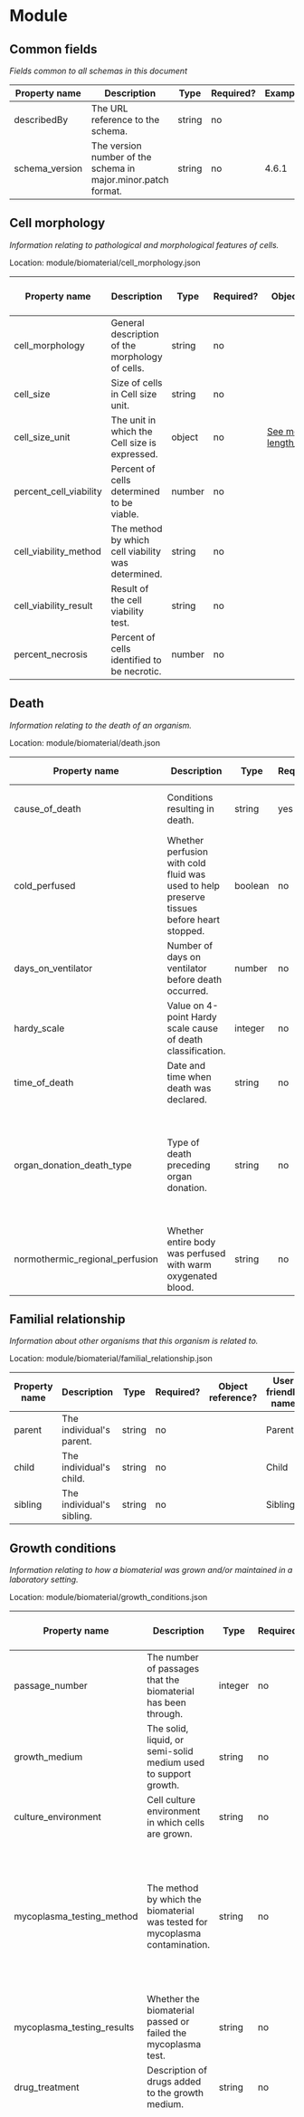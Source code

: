 # Module
## Common fields
_Fields common to all schemas in this document_

Property name | Description | Type | Required? | Example 
--- | --- | --- | --- | ---
 describedBy | The URL reference to the schema. | string | no |  |  |  | 
schema_version | The version number of the schema in major.minor.patch format. | string | no | 4.6.1

## Cell morphology<a name='Cell morphology'></a>
_Information relating to pathological and morphological features of cells._

Location: module/biomaterial/cell_morphology.json

Property name | Description | Type | Required? | Object reference? | User friendly name | Allowed values | Example 
--- | --- | --- | --- | --- | --- | --- | --- 
cell_morphology | General description of the morphology of cells. | string | no |  | Cell morphology |  | adherent cells; form single layer colonies
cell_size | Size of cells in Cell size unit. | string | no |  | Cell size |  | 15; 20-30
cell_size_unit | The unit in which the Cell size is expressed. | object | no | [See module  length_unit_ontology](module.md/#length_unit_ontology) | Cell size unit |  | 
percent_cell_viability | Percent of cells determined to be viable. | number | no |  | Percent cell viability |  | 98.7
cell_viability_method | The method by which cell viability was determined. | string | no |  | Cell viability method |  | Fluorescein diacetate hydrolysis; ATP test
cell_viability_result | Result of the cell viability test. | string | no |  | Cell viability result | pass, fail | Should be one of: pass, fail
percent_necrosis | Percent of cells identified to be necrotic. | number | no |  | Percent necrotic cells |  | 10

## Death<a name='Death'></a>
_Information relating to the death of an organism._

Location: module/biomaterial/death.json

Property name | Description | Type | Required? | Object reference? | User friendly name | Allowed values | Example 
--- | --- | --- | --- | --- | --- | --- | --- 
cause_of_death | Conditions resulting in death. | string | yes |  | Cause of death |  | Hypoxic brain damage; Sudden cardiac arrest
cold_perfused | Whether perfusion with cold fluid was used to help preserve tissues before heart stopped. | boolean | no |  | Cold perfused? |  | Should be one of: yes, no.
days_on_ventilator | Number of days on ventilator before death occurred. | number | no |  | Number of days on ventilator |  | 4
hardy_scale | Value on 4-point Hardy scale cause of death classification. | integer | no |  | Value on Hardy scale |  | 0
time_of_death | Date and time when death was declared. | string | no |  | Time of death |  | 2016-01-21T00:00:00Z
organ_donation_death_type | Type of death preceding organ donation. | string | no |  | Organ donation death type | Donation after circulatory death (DCD), Donation after brainstem death (DBD) | Should be one of: Donation after circulatory death (DCD), or Donation after brainstem death (DBD).
normothermic_regional_perfusion | Whether entire body was perfused with warm oxygenated blood. | string | no |  | Normothermic regional perfusion? | yes, no, unknown | Should be one of: yes, no, or unknown.

## Familial relationship<a name='Familial relationship'></a>
_Information about other organisms that this organism is related to._

Location: module/biomaterial/familial_relationship.json

Property name | Description | Type | Required? | Object reference? | User friendly name | Allowed values | Example 
--- | --- | --- | --- | --- | --- | --- | --- 
parent | The individual's parent. | string | no |  | Parent |  | 
child | The individual's child. | string | no |  | Child |  | 
sibling | The individual's sibling. | string | no |  | Sibling |  | 

## Growth conditions<a name='Growth conditions'></a>
_Information relating to how a biomaterial was grown and/or maintained in a laboratory setting._

Location: module/biomaterial/growth_conditions.json

Property name | Description | Type | Required? | Object reference? | User friendly name | Allowed values | Example 
--- | --- | --- | --- | --- | --- | --- | --- 
passage_number | The number of passages that the biomaterial has been through. | integer | no |  | Passage number |  | 22
growth_medium | The solid, liquid, or semi-solid medium used to support growth. | string | no |  | Growth medium |  | human placental cord serum; RPMI 1640 + 2mM Glutamine + 10-20% FBS
culture_environment | Cell culture environment in which cells are grown. | string | no |  | Culture environment |  | Adherent cell culture; Suspension cell culture
mycoplasma_testing_method | The method by which the biomaterial was tested for mycoplasma contamination. | string | no |  | Mycoplasma testing method | Direct DNA stain, Indirect DNA stain, Broth and agar culture, PCR, Nested PCR, ELISA, Autoradiography, Immunostaining, Cell-based assay, Microbiological assay | Should be one of: Direct DNA stain, Indirect DNA stain, Broth and agar culture, PCR, Nested PCR, ELISA, Autoradiography, Immunostaining, Cell-based assay, or Microbiological assay.
mycoplasma_testing_results | Whether the biomaterial passed or failed the mycoplasma test. | string | no |  | Mycoplasma testing results | pass, fail | Should be one of: pass, or fail.
drug_treatment | Description of drugs added to the growth medium. | string | no |  | Drug treatment |  | 100 ug/mL ampicillin; 15 ug/mL tetracycline
feeder_layer_type | Type of feeder layer cells on which biomaterial was grown. | string | no |  | Feeder layer type | feeder-free, feeder-dependent, JK1 feeder cells, feeder-dependent, SNL 76/7 feeder cells, feeder-dependent, human marrow stromal cells, feeder-dependent, bovine embryonic fibroblast cells, feeder-dependent, mouse embryonic fibroblast cells, feeder-dependent, mouse fibroblast STO cells, feeder-dependent, mouse bone marrow stromal cells, feeder-dependent, mouse yolk sac-derived endothelial cells, feeder-dependent, human foreskin fibroblast cells, feeder-dependent, human newborn fibroblast cells, feeder-dependent, human fetal lung fibroblast cells, feeder-dependent, human uterine endometrial cells, feeder-dependent, human breast parenchymal cells, feeder-dependent, human embryonic fibroblast cells, feeder-dependent, human adipose stromal cells, feeder-dependent, human amniotic epithelial cells, feeder-dependent, human placental fibroblast cells, feeder-dependent, human umbilical cord stromal cells, feeder-dependent, human fetal muscle cells, feeder-dependent, human fetal skin cells, feeder-dependent, human fetal liver stromal cells, feeder-dependent, human fallopian tubal epithelial cells, feeder-dependent, human amniotic mesenchymal cells | feeder-free; feeder-dependent, mouse embryonic fibroblast cells

## Human-specific<a name='Human-specific'></a>
_Information specific to a donor that is a human (Homo sapiens)._

Location: module/biomaterial/human_specific.json

Property name | Description | Type | Required? | Object reference? | User friendly name | Allowed values | Example 
--- | --- | --- | --- | --- | --- | --- | --- 
body_mass_index | The body mass index of the donor. | number | no |  | Body mass index |  | 36.4
ethnicity | Ethnicity of the donor. | array | no | [See module  ethnicity_ontology](module.md/#ethnicity_ontology) | Ethnicity |  | 

## Medical history<a name='Medical history'></a>
_Information about the medical history of a donor._

Location: module/biomaterial/medical_history.json

Property name | Description | Type | Required? | Object reference? | User friendly name | Allowed values | Example 
--- | --- | --- | --- | --- | --- | --- | --- 
alcohol_history | Estimated amount of alcohol consumed per day. | string | no |  | Alcohol history |  | 3-6 alcohol units/day; 1 drink per day
medication | Medications the individual was taking at time of biomaterial collection. | string | no |  | Medications |  | Naproxen 500mg/day; Citalopram 20mg/day
smoking_history | Estimated number of cigarettes smoked per day. | string | no |  | Smoking history |  | 20 cigarettes/day for 25 years, stopped 2000
nutritional_state | Nutritional state of individual at time of biomaterial collection. | string | no |  | Nutritional state | normal, fasting, feeding tube removed | Should be one of: normal, fasting, or feeding tube removed.
test_results | Results from medical tests performed on the individual. | string | no |  | Test results |  | 
treatment | Treatments the individual has undergone prior to biomaterial collection. | string | no |  | Treatments |  | 

## Mouse-specific<a name='Mouse-specific'></a>
_Information specific to an organism that is a mouse (Mus musculus)._

Location: module/biomaterial/mouse_specific.json

Property name | Description | Type | Required? | Object reference? | User friendly name | Allowed values | Example 
--- | --- | --- | --- | --- | --- | --- | --- 
strain | The name of the mouse strain. | array | no | [See module  strain_ontology](module.md/#strain_ontology) | Mouse strain |  | 

## Preservation and storage<a name='Preservation and storage'></a>
_Information relating to how a biomaterial was preserved and/or stored over a period of time._

Location: module/biomaterial/preservation_storage.json

Property name | Description | Type | Required? | Object reference? | User friendly name | Allowed values | Example 
--- | --- | --- | --- | --- | --- | --- | --- 
storage_method | The method by which a biomaterial was stored after preservation or before another protocol was used. | string | no |  | Storage method | ambient temperature, cut slide, fresh, frozen at -70C, frozen at -150C, frozen in liquid nitrogen, frozen in vapor phase, paraffin block, RNAlater at 4C, RNAlater at 25C, RNAlater at -20C | frozen in liquid nitrogen; fresh
storage_time | Length of time the biomaterial was stored for in Storage time units. | number | no |  | Storage time |  | 5
storage_time_unit | The unit in which Storage time is expressed. | object | no | [See module  time_unit_ontology](module.md/#time_unit_ontology) | Storage time unit |  | 
preservation_method | The method by which a biomaterial was preserved through the use of chemicals, cold, or other means to prevent or retard biological or physical deterioration. | string | no |  | Preservation method | cryopreservation in liquid nitrogen (dead tissue), cryopreservation in dry ice (dead tissue), cryopreservation of live cells in liquid nitrogen, cryopreservation, other, formalin fixed, unbuffered, formalin fixed, buffered, formalin fixed and paraffin embedded, fresh | cryopreservation in liquid nitrogen (dead tissue); fresh

## State of specimen<a name='State of specimen'></a>
_State of specimen at time of collection._

Location: module/biomaterial/state_of_specimen.json

Property name | Description | Type | Required? | Object reference? | User friendly name | Allowed values | Example 
--- | --- | --- | --- | --- | --- | --- | --- 
autolysis_score | State of tissue breakdown due to self-digestion. | string | no |  | Autolysis score | none, mild, moderate | Should be one of: none, mild, or moderate.
gross_description | Color, size, and other aspects of specimen as visible to naked eye. | string | no |  | Gross description |  | focal wedge shaped region of tan-orange discoloration; cystic
gross_image | List of filenames of photographs of specimen without magnification. | array | no |  | Gross image |  | my_gross_image_file.jpg
ischemic_temperature | Whether specimen experienced warm or cold ischemia. | string | no |  | Ischemic temperature | warm, cold | Should be one of: warm, or cold.
ischemic_time | Duration of time, in seconds, between when the specimen stopped receiving oxygen and when it was preserved or processed. | integer | no |  | Ischemic time |  | 7200
microscopic_description | How the specimen looks under the microscope and how it compares with normal cells. | string | no |  | Microscopic description |  | Mixture of different cell sizes apparent; Dead cells are quite faint on microscope
microscopic_image | List of filenames of photographs of specimen under microscope. | array | no |  | Microscopic image |  | my_microscopic_image_file.jpg
postmortem_interval | Duration of time between when death was declared and when the specimen was preserved or processed. | integer | no |  | Post-mortem interval |  | 2400

## Timecourse<a name='Timecourse'></a>
_Information relating to a timecourse._

Location: module/biomaterial/timecourse.json

Property name | Description | Type | Required? | Object reference? | User friendly name | Allowed values | Example 
--- | --- | --- | --- | --- | --- | --- | --- 
value | The numerical value in Timecourse unit associated with a time interval used in the experiment. | string | yes |  | Timecourse value |  | 2; 5.5-10.5
unit | The unit in which the Timecourse value is expressed. | object | yes | [See module  time_unit_ontology](module.md/#time_unit_ontology) | Timecourse unit |  | 
relevance | Relevance of the Timecourse value/unit to the experiment. | string | no |  | Timecourse relevance |  | Collection after tumor cells injected into the mammary gland; Time tissue underwent liberase digestion

## Biological macromolecule ontology<a name='Biological macromolecule ontology'></a>
_A term that may be associated with a biological macromolecule-related ontology term_

Location: module/ontology/biological_macromolecule_ontology.json

Property name | Description | Type | Required? | Object reference? | User friendly name | Allowed values | Example 
--- | --- | --- | --- | --- | --- | --- | --- 
text | The name of the biological macromolecule being used. | string | yes |  | Biological macromolecule |  | polyA RNA; mRNA
ontology | An ontology term identifier in the form prefix:accession. | string | no |  | Biological macromolecule ontology ID |  | OBI:0000869; CHEBI:33699
ontology_label | The preferred label for the ontology term referred to in the ontology field. This may differ from the user-supplied value in the text field. | string | no |  | Biological macromolecule ontology label |  | polyA RNA; messenger RNA

## Cell cycle ontology<a name='Cell cycle ontology'></a>
_A term that may be associated with a cell cycle-related ontology term_

Location: module/ontology/cell_cycle_ontology.json

Property name | Description | Type | Required? | Object reference? | User friendly name | Allowed values | Example 
--- | --- | --- | --- | --- | --- | --- | --- 
text | The name of a cell cycle of the cells in the specimen. | string | yes |  | Cell cycle |  | meiotic cell cycle; mitotic G1 phase
ontology | An ontology term identifier in the form prefix:accession. | string | no |  | Cell cycle ontology ID |  | GO:0051321; GO:0000080
ontology_label | The preferred label for the ontology term referred to in the ontology field. This may differ from the user-supplied value in the text field. | string | no |  | Cell cycle ontology label |  | meiotic cell cycle; mitotic G1 phase

## Cell type ontology<a name='Cell type ontology'></a>
_A term that may be associated with a cell type-related ontology term_

Location: module/ontology/cell_type_ontology.json

Property name | Description | Type | Required? | Object reference? | User friendly name | Allowed values | Example 
--- | --- | --- | --- | --- | --- | --- | --- 
text | The name of a cell type supplied by a user. | string | yes |  | Cell type |  | bone marrow hematopoietic cell; cardiac muscle cell
ontology | An ontology term identifier in the form prefix:accession. | string | no |  | Cell type ontology ID |  | CL:1001610; CL:0000746
ontology_label | The preferred label for the ontology term referred to in the ontology field. This may differ from the user-supplied value in the text field. | string | no |  | Cell type ontology label |  | bone marrow hematopoietic cell; cardiac muscle cell

## Cellular component ontology<a name='Cellular component ontology'></a>
_A term that may be associated with an intra-cellular structure ontology term_

Location: module/ontology/cellular_component_ontology.json

Property name | Description | Type | Required? | Object reference? | User friendly name | Allowed values | Example 
--- | --- | --- | --- | --- | --- | --- | --- 
text | The name of a subcellular structure. | string | yes |  | Subcellular structure |  | cytoplasm; nucleus
ontology | An ontology term identifier in the form prefix:accession. | string | no |  | Subcellular structure ontology ID |  | GO:0005737; GO:0005634
ontology_label | The preferred label for the ontology term referred to in the ontology field. This may differ from the user-supplied value in the text field. | string | no |  | Subcellular structure ontology label |  | cytoplasm; nucleus

## Development stage ontology<a name='Development stage ontology'></a>
_A term that may be associated with a development stage-related ontology term_

Location: module/ontology/development_stage_ontology.json

Property name | Description | Type | Required? | Object reference? | User friendly name | Allowed values | Example 
--- | --- | --- | --- | --- | --- | --- | --- 
text | The name of the development stage of the organism. | string | yes |  | Development stage |  | human adult stage; Theiler stage 28
ontology | An ontology term identifier in the form prefix:accession. | string | no |  | Development stage ontology ID |  | HsapDv:0000087; EFO:0002588
ontology_label | The preferred label for the ontology term referred to in the ontology field. This may differ from the user-supplied value in the text field. | string | no |  | Development stage ontology label |  | human adult stage; Theiler stage 28

## Disease ontology<a name='Disease ontology'></a>
_A term that may be associated with a disease-related ontology term_

Location: module/ontology/disease_ontology.json

Property name | Description | Type | Required? | Object reference? | User friendly name | Allowed values | Example 
--- | --- | --- | --- | --- | --- | --- | --- 
text | The text for the term as the user provides it. | string | yes |  | Disease |  | type 2 diabetes mellitus; normal
ontology | An ontology term identifier in the form prefix:accession. | string | no |  | Disease ontology ID |  | MONDO:0005148; PATO:0000461
ontology_label | The preferred label for the ontology term referred to in the ontology field. This may differ from the user-supplied value in the text field | string | no |  | Disease ontology label |  | type 2 diabetes mellitus; normal

## Enrichment ontology<a name='Enrichment ontology'></a>
_A term that may be associated with a process-related ontology term_

Location: module/ontology/enrichment_ontology.json

Property name | Description | Type | Required? | Object reference? | User friendly name | Allowed values | Example 
--- | --- | --- | --- | --- | --- | --- | --- 
text | The name of an enrichment approach being used. | string | yes |  | Enrichment |  | fluorescence-activated cell sorting; Ficoll-Hypaque method
ontology | An ontology term identifier in the form prefix:accession. | string | no |  | Enrichment ontology ID |  | EFO:0009108; EFO:0009110
ontology_label | The preferred label for the ontology term referred to in the ontology field. This may differ from the user-supplied value in the text field. | string | no |  | Enrichment ontology label |  | fluorescence-activated cell sorting; Ficoll-Hypaque method

## Ethnicity ontology<a name='Ethnicity ontology'></a>
_A term that may be associated with a ethnicity-related ontology term_

Location: module/ontology/ethnicity_ontology.json

Property name | Description | Type | Required? | Object reference? | User friendly name | Allowed values | Example 
--- | --- | --- | --- | --- | --- | --- | --- 
text | The ethnicity of the human donor. | string | yes |  | Ethnicity |  | European; Hispanic or Latin American
ontology | An ontology term identifier in the form prefix:accession. | string | no |  | Ethnicity ontology ID |  | HANCESTRO_0005 ;HANCESTRO_0014
ontology_label | The preferred label for the ontology term referred to in the ontology field. This may differ from the user-supplied value in the text field. | string | no |  | Ethnicity ontology label |  | European; Hispanic or Latin American

## Instrument ontology<a name='Instrument ontology'></a>
_A term that may be associated with a instrument-related ontology term_

Location: module/ontology/instrument_ontology.json

Property name | Description | Type | Required? | Object reference? | User friendly name | Allowed values | Example 
--- | --- | --- | --- | --- | --- | --- | --- 
text | The full name of the instrument used. | string | yes |  | Instrument |  | Illumina HiSeq 2500; ONT MinION
ontology | An ontology term identifier in the form prefix:accession. | string | no |  | Instrument ontology ID |  | EFO:0008565; EFO:0008632
ontology_label | The preferred label for the ontology term referred to in the ontology field. This may differ from the user-supplied value in the text field. | string | no |  | Instrument ontology label |  | Illumina HiSeq 2500; ONT MinION

## Length unit ontology<a name='Length unit ontology'></a>
_A term that may be associated with a cell type-related ontology term_

Location: module/ontology/length_unit_ontology.json

Property name | Description | Type | Required? | Object reference? | User friendly name | Allowed values | Example 
--- | --- | --- | --- | --- | --- | --- | --- 
text | The name of a length unit being used. | string | yes |  | Length unit |  | micrometer; meter
ontology | An ontology term identifier in the form prefix:accession. | string | no |  | Length unit ontology ID |  | UO:0000017; UO:0000008
ontology_label | The preferred label for the ontology term referred to in the ontology field. This may differ from the user-supplied value in the text field. | string | no |  | Length unit ontology label |  | micrometer; meter

## Library amplification ontology<a name='Library amplification ontology'></a>
_A term that may be associated with a process-related ontology term_

Location: module/ontology/library_amplification_ontology.json

Property name | Description | Type | Required? | Object reference? | User friendly name | Allowed values | Example 
--- | --- | --- | --- | --- | --- | --- | --- 
text | The name of a library amplification approach being used. | string | yes |  | Library amplification |  | PCR; in vitro transcription
ontology | An ontology term identifier in the form prefix:accession. | string | no |  | Library amplification ontology ID |  | OBI:0000415; EFO:0009013
ontology_label | The preferred label for the ontology term referred to in the ontology field. This may differ from the user-supplied value in the text field. | string | no |  | Library amplification ontology label |  | PCR; in vitro transcription

## Library construction ontology<a name='Library construction ontology'></a>
_A term that may be associated with a process-related ontology term_

Location: module/ontology/library_construction_ontology.json

Property name | Description | Type | Required? | Object reference? | User friendly name | Allowed values | Example 
--- | --- | --- | --- | --- | --- | --- | --- 
text | The name of a library construction approach being used. | string | yes |  | Library construction |  | 10X v2 sequencing; Smart-seq2
ontology | An ontology term identifier in the form prefix:accession. | string | no |  | Library construction ontology ID |  | EFO:0009310; EFO:0008931
ontology_label | The preferred label for the ontology term referred to in the ontology field. This may differ from the user-supplied value in the text field. | string | no |  | Library construction ontology label |  | 10X v2 sequencing; Smart-seq2

## Mass unit ontology<a name='Mass unit ontology'></a>
_A term that may be associated with a cell type-related ontology term_

Location: module/ontology/mass_unit_ontology.json

Property name | Description | Type | Required? | Object reference? | User friendly name | Allowed values | Example 
--- | --- | --- | --- | --- | --- | --- | --- 
text | The name of a mass unit being used. | string | yes |  | Mass unit |  | kilogram; microgram
ontology | An ontology term identifier in the form prefix:accession. | string | no |  | Mass unit ontology ID |  | UO:0000009; UO:0000023
ontology_label | The preferred label for the ontology term referred to in the ontology field. This may differ from the user-supplied value in the text field. | string | no |  | Mass unit ontology label |  | kilogram; microgram

## Microscopy ontology<a name='Microscopy ontology'></a>
_A term that may be associated with a microscopy-related ontology term_

Location: module/ontology/microscopy_ontology.json

Property name | Description | Type | Required? | Object reference? | User friendly name | Allowed values | Example 
--- | --- | --- | --- | --- | --- | --- | --- 
text | The name of the type of microscopy used in an imaging experiment. | string | yes |  | Microscopy |  | confocal microscopy; fluorescence microscopy
ontology | An ontology term identifier in the form prefix:accession. | string | no |  | Microscopy ontology ID |  | FBbi:00000251; FBbi:00000246
ontology_label | The preferred label for the ontology term referred to in the ontology field. This may differ from the user-supplied value in the text field. | string | no |  | Microscopy ontology label |  | confocal microscopy; fluorescence microscopy

## Organ ontology<a name='Organ ontology'></a>
_A term that may be associated with an anatomy-related ontology term._

Location: module/ontology/organ_ontology.json

Property name | Description | Type | Required? | Object reference? | User friendly name | Allowed values | Example 
--- | --- | --- | --- | --- | --- | --- | --- 
text | The text for the term as the user provides it. | string | yes |  | Organ |  | heart; immune system
ontology | An ontology term identifier in the form prefix:accession. | string | no |  | Organ ontology ID |  | UBERON:0000948; UBERON:0002405
ontology_label | The preferred label for the ontology term referred to in the ontology field. This may differ from the user-supplied value in the text field. | string | no |  | Organ ontology label |  | heart; immune system

## Organ part ontology<a name='Organ part ontology'></a>
_A term that may be associated with an anatomy-related ontology term_

Location: module/ontology/organ_part_ontology.json

Property name | Description | Type | Required? | Object reference? | User friendly name | Allowed values | Example 
--- | --- | --- | --- | --- | --- | --- | --- 
text | The text for the term as the user provides it. | string | yes |  | Organ part |  | bone marrow; islet of Langerhans
ontology | An ontology term identifier in the form prefix:accession. | string | no |  | Organ part ontology ID |  | UBERON:0002371; UBERON:0000006
ontology_label | The preferred label for the ontology term referred to in the ontology field. This may differ from the user-supplied value in the text field. | string | no |  | Organ part ontology label |  | bone marrow; islet of Langerhans

## Process type ontology<a name='Process type ontology'></a>
_A term that may be associated with a process-related ontology term_

Location: module/ontology/process_type_ontology.json

Property name | Description | Type | Required? | Object reference? | User friendly name | Allowed values | Example 
--- | --- | --- | --- | --- | --- | --- | --- 
text | The name of a process type being used. | string | yes |  | Process type |  | enzymatic dissociation; blood draw
ontology | An ontology term identifier in the form prefix:accession. | string | no |  | Process type ontology ID |  | EFO:0009128; EFO:0009121
ontology_label | The preferred label for the ontology term referred to in the ontology field. This may differ from the user-supplied value in the text field. | string | no |  | Process type ontology label |  | enzymatic dissociation; blood draw

## Protocol type ontology<a name='Protocol type ontology'></a>
_A term that may be associated with a protocol-related ontology term_

Location: module/ontology/protocol_type_ontology.json

Property name | Description | Type | Required? | Object reference? | User friendly name | Allowed values | Example 
--- | --- | --- | --- | --- | --- | --- | --- 
text | The name of a protocol type used. | string | yes |  | Protocol type |  | dissociation protocol; enrichment protocol
ontology | An ontology term identifier in the form prefix:accession. | string | no |  | Protocol type ontology ID |  | EFO:0009088; EFO:0009089
ontology_label | The preferred label for the ontology term referred to in the ontology field. This may differ from the user-supplied value in the text field. | string | no |  | Protocol type ontology label |  | dissociation protocol; enrichment protocol

## Sequencing ontology<a name='Sequencing ontology'></a>
_A term that may be associated with a process-related ontology term_

Location: module/ontology/sequencing_ontology.json

Property name | Description | Type | Required? | Object reference? | User friendly name | Allowed values | Example 
--- | --- | --- | --- | --- | --- | --- | --- 
text | The name of a sequencing approach being used. | string | yes |  | Sequencing approach |  | tag based single cell RNA sequencing; full length single cell RNA sequencing
ontology | An ontology term identifier in the form prefix:accession. | string | no |  | Sequencing approach ontology ID |  | EFO:0008440; EFO:0008441
ontology_label | The preferred label for the ontology term referred to in the ontology field. This may differ from the user-supplied value in the text field. | string | no |  | Sequencing approach ontology label |  | tag based single cell RNA sequencing; full length single cell RNA sequencing

## Species ontology<a name='Species ontology'></a>
_A term that may be associated with a species-related ontology term_

Location: module/ontology/species_ontology.json

Property name | Description | Type | Required? | Object reference? | User friendly name | Allowed values | Example 
--- | --- | --- | --- | --- | --- | --- | --- 
text | The name of the species to which the organism belongs. | string | yes |  | Species |  | Homo sapiens; Mus musculus
ontology | An ontology term identifier in the form prefix:accession. | string | no |  | Species ontology ID |  | NCBITaxon:9606; NCBITaxon:10090
ontology_label | The preferred label for the ontology term referred to in the ontology field. This may differ from the user-supplied value in the text field. | string | no |  | Species ontology label |  | Homo sapiens; Mus musculus

## Strain ontology<a name='Strain ontology'></a>
_A term that may be associated with a strain-related ontology term_

Location: module/ontology/strain_ontology.json

Property name | Description | Type | Required? | Object reference? | User friendly name | Allowed values | Example 
--- | --- | --- | --- | --- | --- | --- | --- 
text | The name of the strain to which the organism belongs. | string | yes |  | Strain |  | C57BL/6; BALB/c
ontology | An ontology term identifier in the form prefix:accession. | string | no |  | Strain ontology ID |  | EFO:0004472; EFO:0000602
ontology_label | The preferred label for the ontology term referred to in the ontology field. This may differ from the user-supplied value in the text field. | string | no |  | Strain ontology label |  | C57BL/6; BALB/c

## Time unit ontology<a name='Time unit ontology'></a>
_A term that may be associated with a time unit-related ontology term_

Location: module/ontology/time_unit_ontology.json

Property name | Description | Type | Required? | Object reference? | User friendly name | Allowed values | Example 
--- | --- | --- | --- | --- | --- | --- | --- 
text | The name of a time unit being used. | string | yes |  | Time unit |  | second; week
ontology | An ontology term identifier in the form prefix:accession. | string | no |  | Time unit ontology ID |  | UO:0000010; UO:0000034
ontology_label | The preferred label for the ontology term referred to in the ontology field. This may differ from the user-supplied value in the text field. | string | no |  | Time unit ontology label |  | second; week

## Purchased reagents<a name='Purchased reagents'></a>
_Information describing purchased kits or reagents used in a protocol._

Location: module/process/purchased_reagents.json

Property name | Description | Type | Required? | Object reference? | User friendly name | Allowed values | Example 
--- | --- | --- | --- | --- | --- | --- | --- 
retail_name | The retail name of the kit/reagent. | string | no |  | Retail name |  | SureCell WTA 3' Library Prep Kit; CytoTune iPS 2.0 Sendai Reprogramming Kit
catalog_number | The catalog number of the kit/reagent. | string | no |  | Catalog number |  | 20014279
manufacturer | The manufacturer of the kit/reagent. | string | no |  | Manufacturer |  | Illumina; ThermoFisher Scientific
lot_number | The batch or lot number of the kit/reagent. | string | no |  | Batch/lot number |  | 10001A
expiry_date | The date of expiration for the kit/reagent. | string | no |  | Expiry date |  | 2018-01-31
kit_titer | Appropriate titer and volume recommendations found in kit/reagent Certificate of Analysis. | string | no |  | Titer |  | 3.0x10^7

## 10x-specific<a name='10x-specific'></a>
_Information specific to 10x experiments._

Location: module/process/sequencing/10x.json

Property name | Description | Type | Required? | Object reference? | User friendly name | Allowed values | Example 
--- | --- | --- | --- | --- | --- | --- | --- 
fastq_method | Method used for the generation of fastq files from bcl files. | string | no |  | Fastq creation method |  | Cellranger mkfastq; bcl2fastq2
fastq_method_version | Version of the program used for fastq generation. | string | no |  | Fastq creation method version |  | Cellranger 2.1.1; v2.20
pooled_channels | The number of channels pooled within a sequencing lane. | number | no |  | Pooled channels |  | 4
drop_uniformity | Whether drop uniformity was achieved as a result of visual inspection of emulsion after a 10x run. | boolean | no |  | Drop uniformity |  | Should be one of: yes, or no.

## Barcode<a name='Barcode'></a>
_Information about barcodes used in a protocol._

Location: module/process/sequencing/barcode.json

Property name | Description | Type | Required? | Object reference? | User friendly name | Allowed values | Example 
--- | --- | --- | --- | --- | --- | --- | --- 
barcode_read | The read in which the barcode is found. | string | yes |  | Barcode-containing read | Read 1, Read 2, i7 Index, i5 Index | Should be one of: Read 1, Read 2, i7 Index, or i5 Index.
barcode_offset | 0-based offset of start of barcode in read. | integer | yes |  | Barcode offset |  | 0
barcode_length | Length of barcode in nucleotides. | integer | yes |  | Barcode length |  | 28
white_list_file | Name of file containing legitimate barcode sequences. | string | no |  | White list barcode file |  | barcode_whitelist_file.txt

## INSDC experiment<a name='INSDC experiment'></a>
_Information relating to an INSDC experiment._

Location: module/process/sequencing/insdc_experiment.json

Property name | Description | Type | Required? | Object reference? | User friendly name | Allowed values | Example 
--- | --- | --- | --- | --- | --- | --- | --- 
insdc_experiment | An International Nucleotide Sequence Database Collaboration (INSDC) experiment accession. | string | yes |  | INSDC experiment accession |  | SRX0000000

## Plate-based sequencing<a name='Plate-based sequencing'></a>
_Information specific to plate-based sequencing experiments._

Location: module/process/sequencing/plate_based_sequencing.json

Property name | Description | Type | Required? | Object reference? | User friendly name | Allowed values | Example 
--- | --- | --- | --- | --- | --- | --- | --- 
plate_id | An ID for the plate that the well is located on. | string | yes |  | Plate ID |  | 2217
well_id | An ID or name for the well. | string | no |  | Well ID |  | A1
cell_quality | Quality of well if imaged before sequencing. | string | no |  | Well quality | OK, control, 2-cell well, control, empty well, low quality cell | Should be one of: 'OK', 'control, 2-cell well', 'control, empty well', or 'low quality cell'.

## Contact<a name='Contact'></a>
_Information about an individual who submitted or contributed to a project._

Location: module/project/contact.json

Property name | Description | Type | Required? | Object reference? | User friendly name | Allowed values | Example 
--- | --- | --- | --- | --- | --- | --- | --- 
contact_name | Name of individual who has contributed to the project. | string | yes |  | Contact name |  | John,D,Doe; Jane,,Smith
email | Email address for the individual. | string | no |  | Email address |  | dummy@email.com
phone | Phone number of the individual or their lab. | string | no |  | Phone number |  | (+1) 234-555-6789
institution | Name of primary institute where the individual works. | string | yes |  | Institute |  | EMBL-EBI; University of Washington
laboratory | Name of lab or department within the institute where the individual works. | string | no |  | Laboratory/Department |  | Division of Vaccine Discovery; Department of Biology
address | Street address where the individual works. | string | no |  | Street address |  | 0000 Main Street, Nowheretown, MA, 12091
country | Country where the individual works. | string | no |  | Country |  | USA
corresponding_contributor | Whether the individual is a primary point of contact for the project. | boolean | no |  | Corresponding contributor? |  | Should be one of: yes, or no.
project_role | Primary role of the individual in the project. | string | no |  | Project role | principal investigator, co investigator, experimental scientist, computational scientist, clinician, pathologist, technician, external curator, Human Cell Atlas wrangler, other | principal investigator; computational scientist
orcid_id | The individual's ORCID ID linked to previous work. | string | no |  | ORCID ID |  | 0000-1111-2222-3333

## Funder<a name='Funder'></a>
_Information about the project funding source._

Location: module/project/funder.json

Property name | Description | Type | Required? | Object reference? | User friendly name | Allowed values | Example 
--- | --- | --- | --- | --- | --- | --- | --- 
grant_title | The name of the grant funding the project. | string | no |  | Grant title |  | Study of single cells in the human body.
grant_id | The unique grant identifier or reference. | string | yes |  | Grant ID |  | BB/P0000001/1
organization | The name of the funding organization. | string | yes |  | Funding organization |  | Biotechnology and Biological Sciences Research Council (BBSRC); California Institute of Regenerative Medicine (CIRM)

## Publication<a name='Publication'></a>
_Information about a journal article, book, web page, or other external available documentation for a project._

Location: module/project/publication.json

Property name | Description | Type | Required? | Object reference? | User friendly name | Allowed values | Example 
--- | --- | --- | --- | --- | --- | --- | --- 
authors | A list of authors associated with the publication. | array | yes |  | Authors |  | Doe JD
publication_title | The title of the publication. | string | yes |  | Publication title |  | Study of single cells in the human body.
doi | The publication digital object identifier (doi) of the publication. | string | no |  | Publication DOI |  | 10.1016/j.cell.2016.07.054
pmid | The PubMed ID of the publication. | integer | no |  | Publication PMID |  | 27565351
publication_url | A URL for the publication. | string | no |  | Publication URL |  | https://www.ncbi.nlm.nih.gov/pmc/articles/PMC5667944/

## Channel<a name='Channel'></a>
_Information about a single microscope channel._

Location: module/protocol/channel.json

Property name | Description | Type | Required? | Object reference? | User friendly name | Allowed values | Example 
--- | --- | --- | --- | --- | --- | --- | --- 
channel_id | User given ID.  If there is an accompanying codebook, this name should correspond to the channel id used in the codebook. | string | yes |  | Channel ID |  | 1, A
excitation_wavelength | Excitation wavelength of the lightsource in nanometers. | number | yes |  | Excitation wavelength |  | 640
filter_range | Wavelength range of the emission filter in nanometers. | string | yes |  | Filter range |  | 665 - 705
multiplexed | Were multiple targets detected simultaneously in this channel? Should be yes or no. | string | yes |  | Is this a multiplexed experiment? | yes, no | yes
target_fluorophore | The name of the fluorophore this channel is designed to assay. | string | no |  | Target fluorophore |  | Alexa 647
exposure_time | Acquisition time for a single image per channel in miliseconds | number | yes |  | Exposure time |  | 400

## Target<a name='Target'></a>
_Information about a single microscope channel._

Location: module/protocol/target.json

Property name | Description | Type | Required? | Object reference? | User friendly name | Allowed values | Example 
--- | --- | --- | --- | --- | --- | --- | --- 
molecule_name | The name of a target molecule (small molecule or gene product) whose distribution is assayed by this experiment. If there is an accompanying codebook, this name should correspond to the target name used in the codebook. | string | no |  | Target molecule name |  | ACTA1, cFos
molecule_id | An identifier referring to the the target molecule. For small molecules this should be from the ChEBI ontology. For gene products this should be a standard gene or gene product identifier (e.g. ensembl, uniprot). | string | no |  | Target molecule identifier. |  | CHEBI:85345, ensembl_9606
subcellular_structure | Target subcellular structure. This should be a term from the GO cell component ontology. | object | no | [See module  cellular_component_ontology](module.md/#cellular_component_ontology) | Target subcellular structure |  | 
reagent_name | Name of reagent used to detect target. | string | no |  | Reagent name |  | 
purchased_reagent_details | Information describing purchased reagent used to detect target. | object | no | [See module  purchased_reagents](module.md/#purchased_reagents) | Purchased reagent details |  | 
probe_sequence | Sequence of a probe used to detect target. | string | no |  | Probe sequence |  | 
fluorophore | Fluorophore used to detect target. | string | no |  | Fluorophore |  | FITC
assay_type | Type of assay used to detect target. | object | yes | [See module  process_type_ontology](module.md/#process_type_ontology) | Assay type |  | MERFISH, smFISH, immunofluorescence, fluorescent cell stain
multiplexed | Were multiple targets detected simultaneously in one channel? Should be yes or no. | string | yes |  | Is this a multiplexed experiment? | yes, no | yes
channel_id | Channel ID used to assay signal. Should be consistent with the ID in the channel tab. | array | no |  | Channel |  | 1, A

